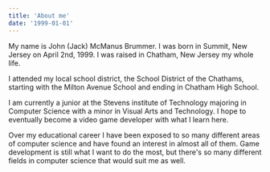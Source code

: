 ```yaml
---
title: 'About me'
date: '1999-01-01'
---
```

My name is John (Jack) McManus Brummer. I was born in Summit, New Jersey on April 2nd, 1999. I was raised in Chatham, New Jersey my whole life.

I attended my local school district, the School District of the Chathams, starting with the Milton Avenue School and ending in Chatham High School.

I am currently a junior at the Stevens institute of Technology majoring in Computer Science with a minor in Visual Arts and Technology. I hope to eventually become a video game developer with what I learn here.

Over my educational career I have been exposed to so many different areas of computer science and have found an interest in almost all of them. Game development is still what I want to do the most, but there's so many different fields in computer science that would suit me as well.